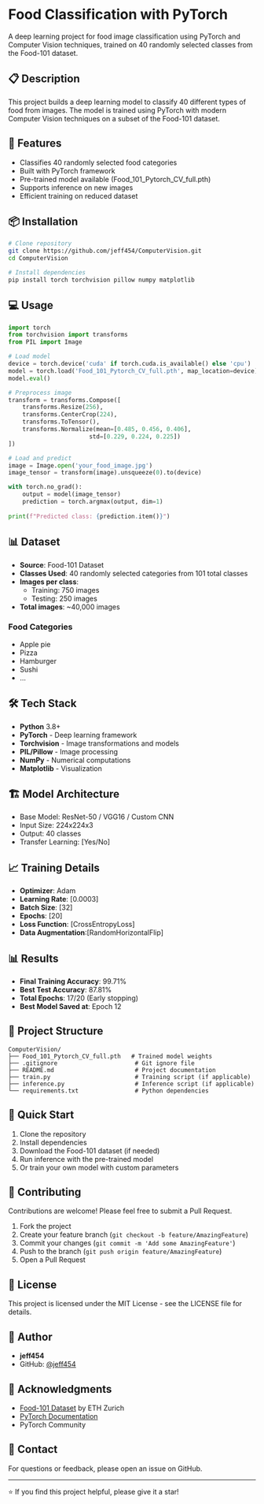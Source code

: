 # Food Classification with PyTorch

A deep learning project for food image classification using PyTorch and Computer Vision techniques, trained on 40 randomly selected classes from the Food-101 dataset.

## 📋 Description

This project builds a deep learning model to classify 40 different types of food from images. The model is trained using PyTorch with modern Computer Vision techniques on a subset of the Food-101 dataset.

## 🚀 Features

- Classifies 40 randomly selected food categories
- Built with PyTorch framework
- Pre-trained model available (Food_101_Pytorch_CV_full.pth)
- Supports inference on new images
- Efficient training on reduced dataset

## 📦 Installation
```bash
# Clone repository
git clone https://github.com/jeff454/ComputerVision.git
cd ComputerVision

# Install dependencies
pip install torch torchvision pillow numpy matplotlib
```

## 💻 Usage
```python
import torch
from torchvision import transforms
from PIL import Image

# Load model
device = torch.device('cuda' if torch.cuda.is_available() else 'cpu')
model = torch.load('Food_101_Pytorch_CV_full.pth', map_location=device)
model.eval()

# Preprocess image
transform = transforms.Compose([
    transforms.Resize(256),
    transforms.CenterCrop(224),
    transforms.ToTensor(),
    transforms.Normalize(mean=[0.485, 0.456, 0.406], 
                       std=[0.229, 0.224, 0.225])
])

# Load and predict
image = Image.open('your_food_image.jpg')
image_tensor = transform(image).unsqueeze(0).to(device)

with torch.no_grad():
    output = model(image_tensor)
    prediction = torch.argmax(output, dim=1)
    
print(f"Predicted class: {prediction.item()}")
```

## 📊 Dataset

- **Source**: Food-101 Dataset
- **Classes Used**: 40 randomly selected categories from 101 total classes
- **Images per class**: 
  - Training: 750 images
  - Testing: 250 images
- **Total images**: ~40,000 images

### Food Categories
- Apple pie
- Pizza
- Hamburger
- Sushi
- ...

## 🛠️ Tech Stack

- **Python** 3.8+
- **PyTorch** - Deep learning framework
- **Torchvision** - Image transformations and models
- **PIL/Pillow** - Image processing
- **NumPy** - Numerical computations
- **Matplotlib** - Visualization

## 🏗️ Model Architecture

- Base Model: ResNet-50 / VGG16 / Custom CNN
- Input Size: 224x224x3
- Output: 40 classes
- Transfer Learning: [Yes/No]

## 📈 Training Details

- **Optimizer**: Adam 
- **Learning Rate**: [0.0003]
- **Batch Size**: [32]
- **Epochs**: [20]
- **Loss Function**: [CrossEntropyLoss]
- **Data Augmentation**:[RandomHorizontalFlip]

## 📊 Results

- **Final Training Accuracy**: 99.71%
- **Best Test Accuracy**: 87.81%
- **Total Epochs**: 17/20 (Early stopping)
- **Best Model Saved at**: Epoch 12



## 📁 Project Structure
```
ComputerVision/
├── Food_101_Pytorch_CV_full.pth   # Trained model weights
├── .gitignore                      # Git ignore file
├── README.md                       # Project documentation
├── train.py                        # Training script (if applicable)
├── inference.py                    # Inference script (if applicable)
└── requirements.txt                # Python dependencies
```

## 🚦 Quick Start

1. Clone the repository
2. Install dependencies
3. Download the Food-101 dataset (if needed)
4. Run inference with the pre-trained model
5. Or train your own model with custom parameters

## 🤝 Contributing

Contributions are welcome! Please feel free to submit a Pull Request.

1. Fork the project
2. Create your feature branch (`git checkout -b feature/AmazingFeature`)
3. Commit your changes (`git commit -m 'Add some AmazingFeature'`)
4. Push to the branch (`git push origin feature/AmazingFeature`)
5. Open a Pull Request

## 📝 License

This project is licensed under the MIT License - see the LICENSE file for details.

## 👤 Author

- **jeff454**
- GitHub: [@jeff454](https://github.com/jeff454)

## 🙏 Acknowledgments

- [Food-101 Dataset](https://data.vision.ee.ethz.ch/cvl/datasets_extra/food-101/) by ETH Zurich
- [PyTorch Documentation](https://pytorch.org/docs/)
- PyTorch Community

## 📧 Contact

For questions or feedback, please open an issue on GitHub.

---

⭐ If you find this project helpful, please give it a star!
